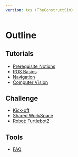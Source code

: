 ```yaml
---
vertion: tcs (TheConstructSim)
---
```


# Outline

## Tutorials

* [Prerequisite Notions](TheConstruct/0-prequisiteCourses.md)
* [ROS Basics](TheConstruct/1-rosBasics.md)
* [Navigation](TheConstruct/2-navigation.md)
* [Computer Vision](TheConstruct/3-computervision.md)

## Challenge

* [Kick-off](challenge/intro-tcs.md)
* [Shared WorkSpace](challenge/git-rds.md)
* [Robot: Turtlebot2](challenge/turtlebot2.md)

<!--
* [Agile development](challenge/agile-dev.md)
* [Evaluation](challenge/evaluation.md)
-->

## Tools

* [FAQ](faq.md)
